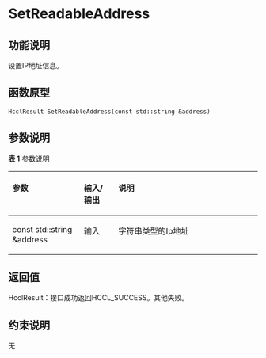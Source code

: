 # SetReadableAddress<a name="ZH-CN_TOPIC_0000001994467404"></a>

## 功能说明<a name="zh-cn_topic_0000001956618393_section1421mcpsimp"></a>

设置IP地址信息。

## 函数原型<a name="zh-cn_topic_0000001956618393_section1418mcpsimp"></a>

```
HcclResult SetReadableAddress(const std::string &address)
```

## 参数说明<a name="zh-cn_topic_0000001956618393_section1424mcpsimp"></a>

**表 1**  参数说明

<a name="zh-cn_topic_0000001956618393_table1426mcpsimp"></a>
<table><thead align="left"><tr id="zh-cn_topic_0000001956618393_row1433mcpsimp"><th class="cellrowborder" valign="top" width="28.71%" id="mcps1.2.4.1.1"><p id="zh-cn_topic_0000001956618393_p1435mcpsimp"><a name="zh-cn_topic_0000001956618393_p1435mcpsimp"></a><a name="zh-cn_topic_0000001956618393_p1435mcpsimp"></a>参数</p>
</th>
<th class="cellrowborder" valign="top" width="13.86%" id="mcps1.2.4.1.2"><p id="zh-cn_topic_0000001956618393_p1437mcpsimp"><a name="zh-cn_topic_0000001956618393_p1437mcpsimp"></a><a name="zh-cn_topic_0000001956618393_p1437mcpsimp"></a>输入/输出</p>
</th>
<th class="cellrowborder" valign="top" width="57.43000000000001%" id="mcps1.2.4.1.3"><p id="zh-cn_topic_0000001956618393_p1439mcpsimp"><a name="zh-cn_topic_0000001956618393_p1439mcpsimp"></a><a name="zh-cn_topic_0000001956618393_p1439mcpsimp"></a>说明</p>
</th>
</tr>
</thead>
<tbody><tr id="zh-cn_topic_0000001956618393_row1441mcpsimp"><td class="cellrowborder" valign="top" width="28.71%" headers="mcps1.2.4.1.1 "><p id="zh-cn_topic_0000001956618393_p1443mcpsimp"><a name="zh-cn_topic_0000001956618393_p1443mcpsimp"></a><a name="zh-cn_topic_0000001956618393_p1443mcpsimp"></a>const std::string &amp;address</p>
</td>
<td class="cellrowborder" valign="top" width="13.86%" headers="mcps1.2.4.1.2 "><p id="zh-cn_topic_0000001956618393_p1445mcpsimp"><a name="zh-cn_topic_0000001956618393_p1445mcpsimp"></a><a name="zh-cn_topic_0000001956618393_p1445mcpsimp"></a>输入</p>
</td>
<td class="cellrowborder" valign="top" width="57.43000000000001%" headers="mcps1.2.4.1.3 "><p id="zh-cn_topic_0000001956618393_p1447mcpsimp"><a name="zh-cn_topic_0000001956618393_p1447mcpsimp"></a><a name="zh-cn_topic_0000001956618393_p1447mcpsimp"></a>字符串类型的Ip地址</p>
</td>
</tr>
</tbody>
</table>

## 返回值<a name="zh-cn_topic_0000001956618393_section1448mcpsimp"></a>

HcclResult：接口成功返回HCCL\_SUCCESS。其他失败。

## 约束说明<a name="zh-cn_topic_0000001956618393_section1451mcpsimp"></a>

无

